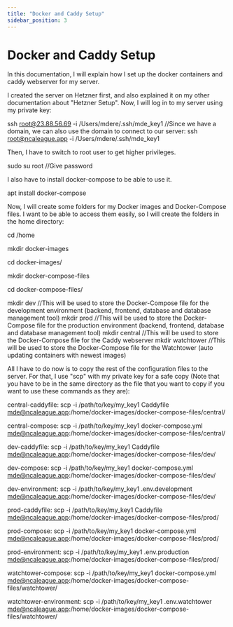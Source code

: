 ```yaml
---
title: "Docker and Caddy Setup"
sidebar_position: 3
---
```


# Docker and Caddy Setup

In this documentation, I will explain how I set up the docker containers and caddy webserver for my server.

I created the server on Hetzner first, and also explained it on my other documentation about "Hetzner Setup". Now, I will log in to my server using my private key:

ssh root@23.88.56.69 -i /Users/mdere/.ssh/mde_key1 //Since we have a domain, we can also use the domain to connect to our server:
ssh root@ncaleague.app -i /Users/mdere/.ssh/mde_key1

Then, I have to switch to root user to get higher privileges.

sudo su root //Give password

I also have to install docker-compose to be able to use it.

apt install docker-compose

Now, I will create some folders for my Docker images and Docker-Compose files. I want to be able to access them easily, so I will create the folders in the home directory:

cd /home

mkdir docker-images

cd docker-images/

mkdir docker-compose-files

cd docker-compose-files/

mkdir dev //This will be used to store the Docker-Compose file for the development environment (backend, frontend, database and database management tool)
mkdir prod //This will be used to store the Docker-Compose file for the production environment (backend, frontend, database and database management tool)
mkdir central //This will be used to store the Docker-Compose file for the Caddy webserver
mkdir watchtower //This will be used to store the Docker-Compose file for the Watchtower (auto updating containers with newest images)

All I have to do now is to copy the rest of the configuration files to the server. For that, I use "scp" with my private key for a safe copy (Note that you have to be in the same directory as the file that you want to copy if you want to use these commands as they are):

central-caddyfile:
scp -i /path/to/key/my_key1 Caddyfile mde@ncaleague.app:/home/docker-images/docker-compose-files/central/

central-compose:
scp -i /path/to/key/my_key1 docker-compose.yml mde@ncaleague.app:/home/docker-images/docker-compose-files/central/

dev-caddyfile:
scp -i /path/to/key/my_key1 Caddyfile mde@ncaleague.app:/home/docker-images/docker-compose-files/dev/

dev-compose:
scp -i /path/to/key/my_key1 docker-compose.yml mde@ncaleague.app:/home/docker-images/docker-compose-files/dev/

dev-environment:
scp -i /path/to/key/my_key1 .env.development mde@ncaleague.app:/home/docker-images/docker-compose-files/dev/

prod-caddyfile:
scp -i /path/to/key/my_key1 Caddyfile mde@ncaleague.app:/home/docker-images/docker-compose-files/prod/

prod-compose:
scp -i /path/to/key/my_key1 docker-compose.yml mde@ncaleague.app:/home/docker-images/docker-compose-files/prod/

prod-environment:
scp -i /path/to/key/my_key1 .env.production mde@ncaleague.app:/home/docker-images/docker-compose-files/prod/

watchtower-compose:
scp -i /path/to/key/my_key1 docker-compose.yml mde@ncaleague.app:/home/docker-images/docker-compose-files/watchtower/

watchtower-environment:
scp -i /path/to/key/my_key1 .env.watchtower mde@ncaleague.app:/home/docker-images/docker-compose-files/watchtower/
